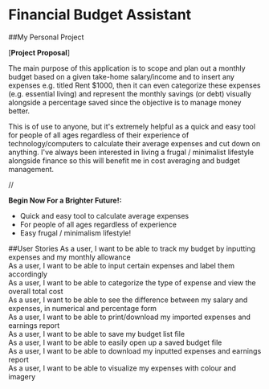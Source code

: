 # Financial Budget Assistant

##My Personal Project



[**Project Proposal**]

The main purpose of this application is to scope and plan out a monthly budget based on a given take-home salary/income
and to insert any expenses e.g. titled Rent $1000, then it can even categorize these expenses (e.g. essential living)
and represent the monthly savings (or debt) visually alongside a percentage saved since the objective is to manage
money better. 

This is of use to anyone, but it's extremely helpful as a quick and easy tool for people of all ages
regardless of their experience of technology/computers to calculate their average expenses and cut down on anything.
I've always been interested in living a frugal / minimalist lifestyle alongside finance so this will benefit me in cost 
averaging and budget management. 

//

**Begin Now For a Brighter Future!:**
- Quick and easy tool to calculate average expenses
- For people of all ages regardless of experience
- Easy frugal / minimalism lifestyle!

##User Stories
As a user, I want to be able to track my budget by inputting expenses and my monthly allowance <br>
As a user, I want to be able to input certain expenses and label them accordingly <br>
As a user, I want to be able to categorize the type of expense and view the overall total cost <br>
As a user, I want to be able to see the difference between my salary and expenses, in numerical and percentage form <br>
As a user, I want to be able to print/download my imported expenses and earnings report <br>
As a user, I want to be able to save my budget list file <br>
As a user, I want to be able to easily open up a saved budget file <br>
As a user, I want to be able to download my inputted expenses and earnings report <br>
As a user, I want to be able to visualize my expenses with colour and imagery <br>
